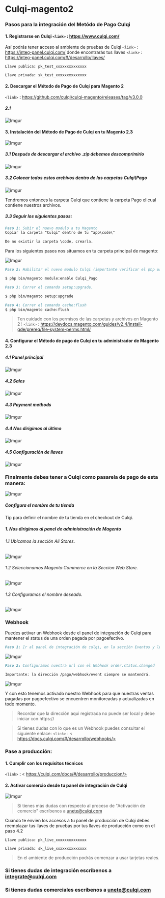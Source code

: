 # Culqi-magento2

### Pasos para la integración del Metódo de Pago Culqi

#### 1. Registrarse en Culqi   `<link>` : <https://www.culqi.com/>

Así podrás tener acceso al ambiente de pruebas de Culqi `<link>` : <https://integ-panel.culqi.com/>
donde encontrarás tus llaves `<link>` : <https://integ-panel.culqi.com/#/desarrollo/llaves/> 

`Llave publica: pk_test_xxxxxxxxxxxxxx`

`Llave privada: sk_test_xxxxxxxxxxxxxx`

#### 2. Descargar  el Método de Pago de Culqi para Magento 2

`<link>` : <https://github.com/culqi/culqi-magento/releases/tag/v3.0.0> 

##### 2.1
![Imgur](https://i.imgur.com/Bnaxf9W.png)


#### 3. Instalación del Método de Pago de Culqi en tu Magento 2.3

![Imgur](https://i.imgur.com/4iol348.png)

##### 3.1 Después de descargar el archivo .zip debemos descomprimirlo

![Imgur](https://i.imgur.com/gG2QbAp.png)

##### 3.2 Colocar todos estos archivos dentro de las carpetas Culqi\Pago

![imgur](https://i.imgur.com/uvsqBXj.png)

Tendremos entonces la carpeta Culqi que contiene la carpeta Pago el cual contiene nuestros
archivos.

##### 3.3 Seguir los siguientes pasos:

```Markdown 
Paso 1: Subir el nuevo modulo a tu Magento
Copiar la carpeta "Culqi" dentro de tu "app\code\"

De no existir la carpeta \code, crearla.
```

Para los siguientes pasos nos situamos en tu carpeta principal de magento:

![Imgur](https://i.imgur.com/zEKnyGk.png)

```Markdown 
Paso 2: Habilitar el nuevo modulo Culqi (importante verificar el php usado y correrlo correctamente).

$ php bin/magento module:enable Culqi_Pago
```

```Markdown 
Paso 3: Correr el comando setup:upgrade.

$ php bin/magento setup:upgrade
```

```Markdown 
Paso 4: Correr el comando cache:flush
$ php bin/magento cache:flush
```
> Ten cuidado con los permisos de las carpetas y archivos en Magento 2 ! 
`<link>` : <https://devdocs.magento.com/guides/v2.4/install-gde/prereq/file-system-perms.html/> 

#### 4. Configurar el Método de pago de Culqi en tu administrador de Magento 2.3

##### 4.1 Panel principal 

![Imgur](https://i.imgur.com/dADyL3a.png)

##### 4.2 Sales

![Imgur](https://i.imgur.com/zQ6N4HY.png)

##### 4.3 Payment methods

![Imgur](https://i.imgur.com/axDBf3r.png)

##### 4.4 Nos dirigimos al último 

![Imgur](https://i.imgur.com/bmFrxPs.png)

##### 4.5 Configuración de llaves

![Imgur](https://i.imgur.com/uZc8FMk.png)

### Finalmente debes tener a Culqi como pasarela de pago de esta manera:

![Imgur](https://i.imgur.com/1xWAyX3.png)

##### Configura el nombre de tu tienda

Tip para definir el nombre de tu tienda en el checkout de Culqi.

##### 1. Nos dirigimos al panel de administración de Magento

###### 1.1 Ubicamos la sección All Stores.

![Imgur](https://i.imgur.com/1mviyes.png)


###### 1.2 Seleccionamos Magento Commerce en la Seccion Web Store.

![Imgur](https://i.imgur.com/NsyzdDW.png)

###### 1.3 Configuramos el nombre deseado.

![Imgur](https://i.imgur.com/tCVGnYj.png)


### Webhook

Puedes activar un Webhook desde el panel de integración de Culqi para mantener el status de una orden pagada por pagoefectivo.

```Markdown 
Paso 1: Ir al panel de integración de culqi, en la sección Eventos y luego a Webhooks.
```

![Imgur](https://i.imgur.com/yfFo29t.png)


```Markdown 
Paso 2: Configuramos nuestra url con el Webhook order.status.changed 

Importante: la dirección /pago/webhook/event siempre se mantendrá.
```

![Imgur](https://i.imgur.com/Jv0CwEp.png)

Y con esto tenemos activado nuestro Webhook para que nuestras ventas pagadas por pagoefectivo se encuentren monitoreadas y actualizadas en todo momento.

> Recordar que la dirección aqui registrada no puede ser local y debe iniciar con https://

> Si tienes dudas con lo que es un Webhook puedes consultar el siguiente enlace: 
`<link>` : < https://docs.culqi.com/#/desarrollo/webhooks/> 


### Pase a producción:

#### 1. Cumplir con los requisitos técnicos

`<link>` : < https://culqi.com/docs/#/desarrollo/produccion/> 

#### 2. Activar comercio desde tu panel de integración de Culqi

![Imgur](https://i.imgur.com/wVOz6cc.png)

> Si tienes más dudas con respecto al proceso de "Activación de comercio" escríbenos a unete@culqi.com

Cuando te envien los accesos a tu panel de producción de Culqi debes reemplazar
tus llaves de pruebas por tus llaves de producción como en el paso 4.2 

`Llave publica: pk_live_xxxxxxxxxxxxxx`

`Llave privada: sk_live_xxxxxxxxxxxxxx`

> En el ambiente de producción podrás comenzar a usar tarjetas reales.


### Si tienes dudas de integración escríbenos a integrate@culqi.com

### Si tienes dudas comerciales escríbenos a unete@culqi.com
